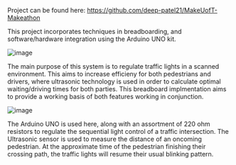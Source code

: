 Project can be found here: https://github.com/deep-patel21/MakeUofT-Makeathon


This project incorporates techniques in breadboarding, and software/hardware integration using the Arduino UNO kit.

![image](https://github.com/KelsiP/Safely/assets/83795392/74b3c1d1-84cf-46cd-8d71-c5502183977a)


The main purpose of this system is to regulate traffic lights in a scanned environment. This aims to increase efficieny for both pedestrians and drivers, where ultrasonic technology is used in order to calculate optimal waiting/driving times for both parties. This breadboard implmentation aims to provide a working basis of both features working in conjunction.

![image](https://github.com/KelsiP/Safely/assets/83795392/ba9ef931-3327-472f-b940-0c36a1921200)


The Arduino UNO is used here, along with an assortment of 220 ohm resistors to regulate the sequential light control of a traffic intersection. The Ultrasonic sensor is used to measure the distance of an oncoming pedestrian. At the approximate time of the pedestrian finishing their crossing path, the traffic lights will resume their usual blinking pattern.
